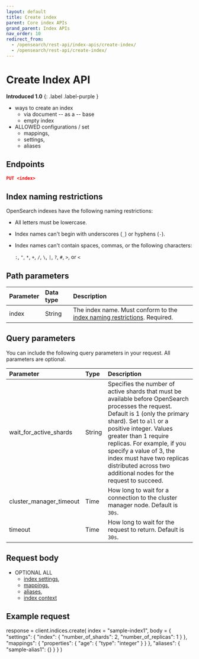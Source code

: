 ```yaml
---
layout: default
title: Create index
parent: Core index APIs
grand_parent: Index APIs
nav_order: 10
redirect_from:
  - /opensearch/rest-api/index-apis/create-index/
  - /opensearch/rest-api/create-index/
---
```


# Create Index API
**Introduced 1.0**
{: .label .label-purple }

* ways to create an index
  * via document -- as a -- base 
  * empty index
* ALLOWED configurations / set
  * mappings,
  * settings,
  * aliases 

## Endpoints

```json
PUT <index>
```

## Index naming restrictions

OpenSearch indexes have the following naming restrictions:

- All letters must be lowercase.
- Index names can't begin with underscores (`_`) or hyphens (`-`).
- Index names can't contain spaces, commas, or the following characters:

  `:`, `"`, `*`, `+`, `/`, `\`, `|`, `?`, `#`, `>`, or `<`

## Path parameters

Parameter | Data type | Description
:--- | :--- | :---
index | String | The index name. Must conform to the [index naming restrictions](#index-naming-restrictions). Required. 

## Query parameters

You can include the following query parameters in your request. All parameters are optional.

Parameter | Type | Description
:--- | :--- | :---
wait_for_active_shards | String | Specifies the number of active shards that must be available before OpenSearch processes the request. Default is 1 (only the primary shard). Set to `all` or a positive integer. Values greater than 1 require replicas. For example, if you specify a value of 3, the index must have two replicas distributed across two additional nodes for the request to succeed.
cluster_manager_timeout | Time | How long to wait for a connection to the cluster manager node. Default is `30s`.
timeout | Time | How long to wait for the request to return. Default is `30s`.

## Request body

* OPTIONAL ALL
  * [index settings]({{site.url}}{{site.baseurl}}/im-plugin/index-settings/),
  * [mappings]({{site.url}}{{site.baseurl}}/mappings/index/),
  * [aliases]({{site.url}}{{site.baseurl}}/opensearch/index-alias/),
  * [index context]({{site.url}}{{site.baseurl}}/opensearch/index-context/) 

## Example request

response = client.indices.create(
  index = "sample-index1",
  body =   {
    "settings": {
      "index": {
        "number_of_shards": 2,
        "number_of_replicas": 1
      }
    },
    "mappings": {
      "properties": {
        "age": {
          "type": "integer"
        }
      }
    },
    "aliases": {
      "sample-alias1": {}
    }
  }
)
